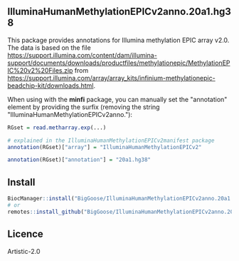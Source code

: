 IlluminaHumanMethylationEPICv2anno.20a1.hg38
-----------------------------------

This package provides annotations for Illumina methylation EPIC array v2.0. The data is based on the file https://support.illumina.com/content/dam/illumina-support/documents/downloads/productfiles/methylationepic/MethylationEPIC%20v2%20Files.zip from 
  https://support.illumina.com/array/array_kits/infinium-methylationepic-beadchip-kit/downloads.html.

When using with the **minfi** package, you can manually set the "annotation" element by providing the surfix (removing the string "IlluminaHumanMethylationEPICv2anno."):

```r
RGset = read.metharray.exp(...)

# explained in the IlluminaHumanMethylationEPICv2manifest package
annotation(RGset)["array"] = "IlluminaHumanMethylationEPICv2"

annotation(RGset)["annotation"] = "20a1.hg38"
```


## Install

```r
BiocManager::install("BigGoose/IlluminaHumanMethylationEPICv2anno.20a1.hg38")
# or
remotes::install_github("BigGoose/IlluminaHumanMethylationEPICv2anno.20a1.hg38")
```


## Licence

Artistic-2.0

